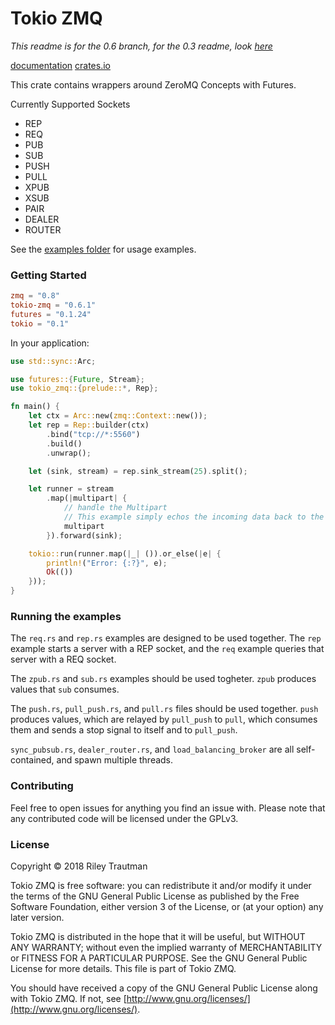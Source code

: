 # Tokio ZMQ
_This readme is for the 0.6 branch, for the 0.3 readme, look [here](https://git.asonix.dog/asonix/tokio-zmq/src/branch/v0.3.X)_

[documentation](https://docs.rs/tokio-zmq/)
[crates.io](https://crates.io/crates/tokio-zmq)

This crate contains wrappers around ZeroMQ Concepts with Futures.

Currently Supported Sockets
 - REP
 - REQ
 - PUB
 - SUB
 - PUSH
 - PULL
 - XPUB
 - XSUB
 - PAIR
 - DEALER
 - ROUTER

See the [examples folder](https://git.asonix.dog/asonix/async-zmq/src/branch/development/tokio-zmq/examples) for usage examples.

### Getting Started

```toml
zmq = "0.8"
tokio-zmq = "0.6.1"
futures = "0.1.24"
tokio = "0.1"
```

In your application:
```rust
use std::sync::Arc;

use futures::{Future, Stream};
use tokio_zmq::{prelude::*, Rep};

fn main() {
    let ctx = Arc::new(zmq::Context::new());
    let rep = Rep::builder(ctx)
        .bind("tcp://*:5560")
        .build()
        .unwrap();

    let (sink, stream) = rep.sink_stream(25).split();

    let runner = stream
        .map(|multipart| {
            // handle the Multipart
            // This example simply echos the incoming data back to the client.
            multipart
        }).forward(sink);

    tokio::run(runner.map(|_| ()).or_else(|e| {
        println!("Error: {:?}", e);
        Ok(())
    }));
}
```

### Running the examples
The `req.rs` and `rep.rs` examples are designed to be used together. The `rep` example starts a server with a REP socket, and the `req` example queries that server with a REQ socket.

The `zpub.rs` and `sub.rs` examples should be used togheter. `zpub` produces values that `sub` consumes.

The `push.rs`, `pull_push.rs`, and `pull.rs` files should be used together. `push` produces values, which are relayed by `pull_push` to `pull`, which consumes them and sends a stop signal to itself and to `pull_push`.

`sync_pubsub.rs`, `dealer_router.rs`, and `load_balancing_broker` are all self-contained, and spawn multiple threads.


### Contributing
Feel free to open issues for anything you find an issue with. Please note that any contributed code will be licensed under the GPLv3.

### License

Copyright © 2018 Riley Trautman

Tokio ZMQ is free software: you can redistribute it and/or modify it under the terms of the GNU General Public License as published by the Free Software Foundation, either version 3 of the License, or (at your option) any later version.

Tokio ZMQ is distributed in the hope that it will be useful, but WITHOUT ANY WARRANTY; without even the implied warranty of MERCHANTABILITY or FITNESS FOR A PARTICULAR PURPOSE. See the GNU General Public License for more details. This file is part of Tokio ZMQ.

You should have received a copy of the GNU General Public License along with Tokio ZMQ. If not, see [http://www.gnu.org/licenses/](http://www.gnu.org/licenses/).
